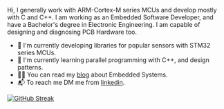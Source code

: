 Hi, I generally work with ARM-Cortex-M series MCUs and develop mostly with C and C++. I am working as an Embedded Software Developer, and have a Bachelor's degree in Electronic Engineering. I am capable of designing and diagnosing PCB Hardware too.<br/>

- 🔭 I'm currently developing libraries for popular sensors with STM32 series MCUs.
- 🌱 I'm currently learning parallel programming with C++, and design patterns.
- 👨‍💻 You can read my [blog](https://electroprojecthub.com) about Embedded Systems.
- 📬 To reach me DM me from [linkedin](https://www.linkedin.com/in/f-karagoz/).

[![GitHub Streak](http://github-readme-streak-stats.herokuapp.com?user=f-karagoz&theme=Javascript-dark&background=000000)](https://git.io/streak-stats)

<!--
![GitHub Streak](http://github-readme-streak-stats.herokuapp.com?user=f-karagoz&theme=neon-dark&background=DD272700)](https://git.io/streak-stats)
### Hi there 👋

**f-karagoz/f-karagoz** is a ✨ _special_ ✨ repository because its `README.md` (this file) appears on your GitHub profile.

Here are some ideas to get you started:

- 🔭 I’m currently working on ...
- 🌱 I’m currently learning ...
- 👯 I’m looking to collaborate on ...
- 🤔 I’m looking for help with ...
- 💬 Ask me about ...
- 📫 How to reach me: ...
- 😄 Pronouns: ...
- ⚡ Fun fact: ...
-->

